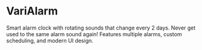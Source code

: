 # VariAlarm
Smart alarm clock with rotating sounds that change every 2 days. Never get used to the same alarm sound again! Features multiple alarms, custom scheduling, and modern UI design.
